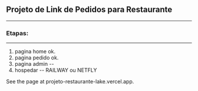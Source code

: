 ## Projeto de Link de Pedidos para Restaurante
 ***
 ### Etapas:
 ***
1. pagina home ok.
1. pagina pedido ok.
1. pagina admin --
1. hospedar -- RAILWAY ou NETFLY

See the page at projeto-restaurante-lake.vercel.app.

